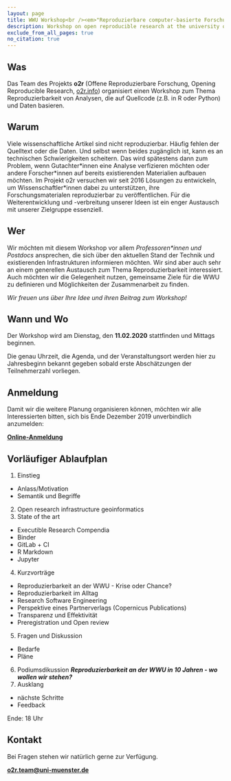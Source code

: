 ```yaml
---
layout: page
title: WWU Workshop<br /><em>"Reproduzierbare computer-basierte Forschung"</em>
description: Workshop on open reproducible research at the university of Muenster
exclude_from_all_pages: true
no_citation: true
---
```


## Was

Das Team des Projekts **o2r** (Offene Reproduzierbare Forschung, Opening Reproducible Research, [o2r.info](https://o2r.info)) organisiert einen Workshop zum Thema Reproduzierbarkeit von Analysen, die auf Quellcode (z.B. in R oder Python) und Daten basieren. 
 
## Warum

Viele wissenschaftliche Artikel sind nicht reproduzierbar. Häufig fehlen der Quelltext oder die Daten.
Und selbst wenn beides zugänglich ist, kann es an technischen Schwierigkeiten scheitern.
Das wird spätestens dann zum Problem, wenn Gutachter\*innen eine Analyse verfizieren möchten oder andere Forscher\*innen auf bereits existierenden Materialien aufbauen möchten.
Im Projekt o2r versuchen wir seit 2016 Lösungen zu entwickeln, um Wissenschaftler\*innen dabei zu unterstützen, ihre Forschungsmaterialen reproduzierbar zu veröffentlichen.
Für die Weiterentwicklung und -verbreitung unserer Ideen ist ein enger Austausch mit unserer Zielgruppe essenziell.

## Wer

Wir möchten mit diesem Workshop vor allem _Professoren\*innen und Postdocs_ ansprechen, die sich über den aktuellen Stand der Technik und existierenden Infrastrukturen informieren möchten.
Wir sind aber auch sehr an einem generellen Austausch zum Thema Reproduzierbarkeit interessiert.
Auch möchten wir die Gelegenheit nutzen, gemeinsame Ziele für die WWU zu definieren und Möglichkeiten der Zusammenarbeit zu finden.

_Wir freuen uns über Ihre Idee und ihren Beitrag zum Workshop!_

## Wann und Wo

Der Workshop wird am Dienstag, den **11.02.2020** stattfinden und Mittags beginnen.

Die genau Uhrzeit, die Agenda, und der Veranstaltungsort werden hier zu Jahresbeginn bekannt gegeben sobald erste Abschätzungen der Teilnehmerzahl vorliegen.

## Anmeldung

Damit wir die weitere Planung organisieren können, möchten wir alle Interessierten bitten, sich bis Ende Dezember 2019 unverbindlich anzumelden:

[**Online-Anmeldung**](https://terminplaner4.dfn.de/udHaoCTmfBClDscmqixgjwQi/admin)

## Vorläufiger Ablaufplan

1. Einstieg 
  - Anlass/Motivation
  - Semantik und Begriffe
2. Open research infrastructure geoinformatics
3. State of the art
  - Executible Research Compendia
  - Binder
  - GitLab + CI
  - R Markdown
  - Jupyter
4. Kurzvorträge
  - Reproduzierbarkeit an der WWU - Krise oder Chance?  
  - Reproduzierbarkeit im Alltag
  - Research Software Engineering
  - Perspektive eines Partnerverlags (Copernicus Publications)
  - Transparenz und Effektivität
  - Preregistration und Open review
5. Fragen und Diskussion
  - Bedarfe
  - Pläne
6. Podiumsdikussion
   _**Reproduzierbarkeit an der WWU in 10 Jahren - wo wollen wir stehen?**_
7. Ausklang 
  - nächste Schritte
  - Feedback

Ende: 18 Uhr

## Kontakt

Bei Fragen stehen wir natürlich gerne zur Verfügung.

**[o2r.team@uni-muenster.de](mailto:o2r.team@uni-muenster.de)**
